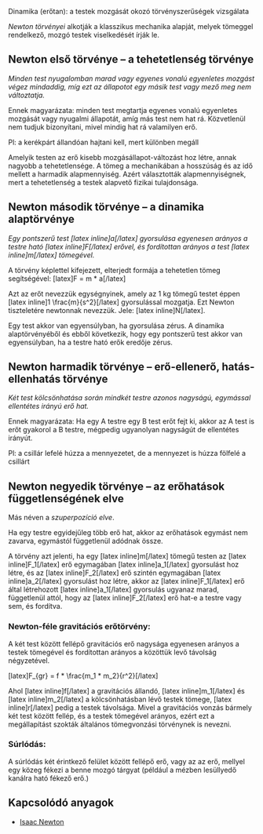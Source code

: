 Dinamika (erőtan): a testek mozgását okozó törvényszerűségek vizsgálata

*Newton törvényei* alkotják a klasszikus mechanika alapját, melyek tömeggel rendelkező, mozgó testek viselkedését írják le.

## Newton első törvénye – a tehetetlenség törvénye

*Minden test nyugalomban marad vagy egyenes vonalú egyenletes mozgást végez mindaddig, míg ezt az állapotot egy másik test vagy mező meg nem változtatja.*

Ennek magyarázata: minden test megtartja egyenes vonalú egyenletes mozgását vagy nyugalmi állapotát, amíg más test nem hat rá. Közvetlenül nem tudjuk bizonyítani, mivel mindig hat rá valamilyen erő.

Pl: a kerékpárt állandóan hajtani kell, mert különben megáll

Amelyik testen az erő kisebb mozgásállapot-változást hoz létre, annak nagyobb a tehetetlensége. A tömeg a mechanikában a hosszúság és az idő mellett a harmadik alapmennyiség. Azért választották alapmennyiségnek, mert a tehetetlenség a testek alapvető fizikai tulajdonsága.

## Newton második törvénye – a dinamika alaptörvénye

*Egy pontszerű test [latex inline]a[/latex] gyorsulása egyenesen arányos a testre ható [latex inline]F[/latex] erővel, és fordítottan arányos a test [latex inline]m[/latex] tömegével.*

A törvény képlettel kifejezett, elterjedt formája a tehetetlen tömeg segítségével: [latex]F = m * a[/latex]

Azt az erőt nevezzük egységnyinek, amely az 1 kg tömegű testet éppen [latex inline]1 \frac{m}{s^2}[/latex] gyorsulással mozgatja. Ezt Newton tiszteletére newtonnak nevezzük. Jele: [latex inline]N[/latex].

Egy test akkor van egyensúlyban, ha gyorsulása zérus. A dinamika alaptörvényéből és ebből következik, hogy egy pontszerű test akkor van egyensúlyban, ha a testre ható erők eredője zérus.

## Newton harmadik törvénye – erő-ellenerő, hatás-ellenhatás törvénye

*Két test kölcsönhatása során mindkét testre azonos nagyságú, egymással ellentétes irányú erő hat.*

Ennek magyarázata: Ha egy A testre egy B test erőt fejt ki, akkor az A test is erőt gyakorol a B testre, mégpedig ugyanolyan nagyságút de ellentétes irányút.

Pl: a csillár lefelé húzza a mennyezetet, de a mennyezet is húzza fölfelé a csillárt

## Newton negyedik törvénye – az erőhatások függetlenségének elve

Más néven a *szuperpozíció elve*.

Ha egy testre egyidejűleg több erő hat, akkor az erőhatások egymást nem zavarva, egymástól függetlenül adódnak össze.

A törvény azt jelenti, ha egy [latex inline]m[/latex] tömegű testen az [latex inline]F_1[/latex] erő egymagában [latex inline]a_1[/latex] gyorsulást hoz létre, és az [latex inline]F_2[/latex] erő szintén egymagában [latex inline]a_2[/latex] gyorsulást hoz létre, akkor az [latex inline]F_1[/latex] erő által létrehozott [latex inline]a_1[/latex] gyorsulás ugyanaz marad, függetlenül attól, hogy az [latex inline]F_2[/latex] erő hat-e a testre vagy sem, és fordítva.

### Newton-féle gravitációs erőtörvény:

A két test között fellépő gravitációs erő nagysága egyenesen arányos a testek tömegével és fordítottan arányos a közöttük levő távolság négyzetével.

[latex]F_{gr} = f * \frac{m_1 * m_2}{r^2}[/latex]

Ahol [latex inline]f[/latex] a gravitációs állandó, [latex inline]m_1[/latex] és [latex inline]m_2[/latex] a kölcsönhatásban lévő testek tömege, [latex inline]r[/latex] pedig a testek távolsága. Mivel a gravitációs vonzás bármely két test között fellép, és a testek tömegével arányos, ezért ezt a megállapítást szokták általános tömegvonzási törvénynek is nevezni.

### Súrlódás:

A súrlódás két érintkező felület között fellépő erő, vagy az az erő, mellyel egy közeg fékezi a benne mozgó tárgyat (például a mézben lesüllyedő kanálra ható fékező erő.)

## Kapcsolódó anyagok

 - [Isaac Newton](eletrajz.md)
